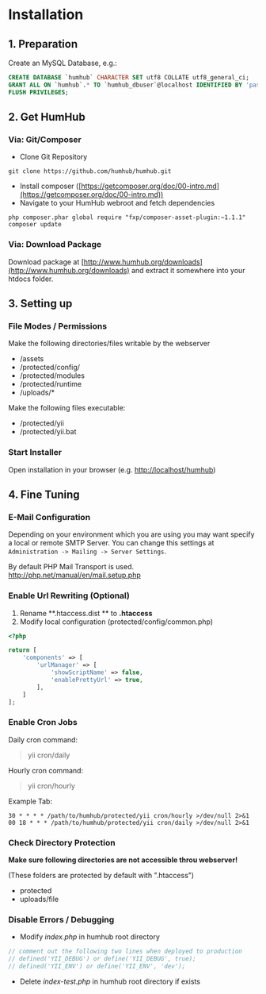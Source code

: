 Installation
============

## 1. Preparation

Create an MySQL Database, e.g.:

```sql
CREATE DATABASE `humhub` CHARACTER SET utf8 COLLATE utf8_general_ci;
GRANT ALL ON `humhub`.* TO `humhub_dbuser`@localhost IDENTIFIED BY 'password_changeme';
FLUSH PRIVILEGES;
```

## 2. Get HumHub

### Via: Git/Composer

- Clone Git Repository

```
git clone https://github.com/humhub/humhub.git
```

- Install composer ([https://getcomposer.org/doc/00-intro.md](https://getcomposer.org/doc/00-intro.md))
- Navigate to your HumHub webroot and fetch dependencies

```
php composer.phar global require "fxp/composer-asset-plugin:~1.1.1"
composer update
```

### Via: Download Package

Download package at [http://www.humhub.org/downloads](http://www.humhub.org/downloads)  and extract it somewhere into your htdocs folder.

## 3. Setting up

### File Modes / Permissions

Make the following directories/files writable by the webserver
- /assets
- /protected/config/
- /protected/modules
- /protected/runtime
- /uploads/*

Make the following files executable:
 - /protected/yii
 - /protected/yii.bat

### Start Installer

Open installation in your browser (e.g. [http://localhost/humhub](http://localhost/humhub))


## 4. Fine Tuning

### E-Mail Configuration

Depending on your environment which you are using you may want specify a local or remote SMTP Server.
You can change this settings at `Administration -> Mailing -> Server Settings`.

By default PHP Mail Transport is used. <http://php.net/manual/en/mail.setup.php>


### Enable Url Rewriting (Optional)

1. Rename **.htaccess.dist ** to **.htaccess**
2. Modify local configuration (protected/config/common.php)

```php
<?php

return [
    'components' => [
        'urlManager' => [
            'showScriptName' => false,
            'enablePrettyUrl' => true,
        ],
    ]
];

```  

### Enable Cron Jobs

Daily cron command: 
> yii cron/daily

Hourly cron command:
> yii cron/hourly

Example Tab:

```
30 * * * * /path/to/humhub/protected/yii cron/hourly >/dev/null 2>&1
00 18 * * * /path/to/humhub/protected/yii cron/daily >/dev/null 2>&1
```

### Check Directory Protection

**Make sure following directories are not accessible throu webserver!**

(These folders are protected by default with ".htaccess")

- protected
- uploads/file

### Disable Errors / Debugging

- Modify *index.php* in humhub root directory
     
```php
// comment out the following two lines when deployed to production
// defined('YII_DEBUG') or define('YII_DEBUG', true);
// defined('YII_ENV') or define('YII_ENV', 'dev');
```

- Delete *index-test.php* in humhub root directory if exists